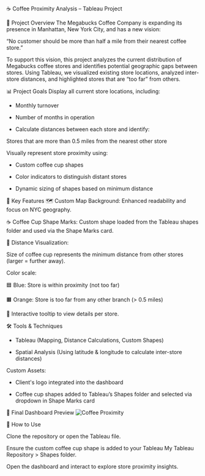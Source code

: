 ☕ Coffee Proximity Analysis – Tableau Project

📍 Project Overview
The Megabucks Coffee Company is expanding its presence in Manhattan, New York City, and has a new vision:

“No customer should be more than half a mile from their nearest coffee store.”

To support this vision, this project analyzes the current distribution of Megabucks coffee stores and identifies potential geographic gaps between stores. Using Tableau, we visualized existing store locations, analyzed inter-store distances, and highlighted stores that are “too far” from others.

📊 Project Goals
Display all current store locations, including:

*    Monthly turnover

*    Number of months in operation

*    Calculate distances between each store and identify:

   Stores that are more than 0.5 miles from the nearest other store

Visually represent store proximity using:

*    Custom coffee cup shapes

*    Color indicators to distinguish distant stores

*    Dynamic sizing of shapes based on minimum distance

📌 Key Features
🗺️ Custom Map Background: Enhanced readability and focus on NYC geography.

☕ Coffee Cup Shape Marks: Custom shape loaded from the Tableau shapes folder and used via the Shape Marks card.

📏 Distance Visualization:

Size of coffee cup represents the minimum distance from other stores (larger = further away).

Color scale:

🟦 Blue: Store is within proximity (not too far)

🟧 Orange: Store is too far from any other branch (> 0.5 miles)

🧭 Interactive tooltip to view details per store.

🛠️ Tools & Techniques
*    Tableau (Mapping, Distance Calculations, Custom Shapes)

*    Spatial Analysis (Using latitude & longitude to calculate inter-store distances)

Custom Assets:

*    Client's logo integrated into the dashboard

*    Coffee cup shapes added to Tableau’s Shapes folder and selected via dropdown in Shape Marks card

📸 Final Dashboard Preview
![Coffee Proximity](https://github.com/user-attachments/assets/4173ba4a-9d55-44da-aa76-5a13c9885ee1)

🚀 How to Use

Clone the repository or open the Tableau file.

Ensure the custom coffee cup shape is added to your Tableau My Tableau Repository > Shapes folder.

Open the dashboard and interact to explore store proximity insights.

